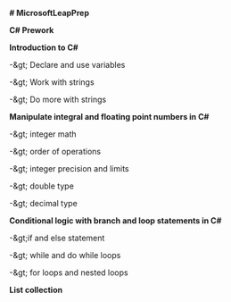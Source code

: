 **# MicrosoftLeapPrep**

**C# Prework**

**Introduction to C#**

-\&gt; Declare and use variables

-\&gt; Work with strings

-\&gt; Do more with strings

**Manipulate integral and floating point numbers in C#**

-\&gt; integer math

-\&gt; order of operations

-\&gt; integer precision and limits

-\&gt; double type

-\&gt; decimal type

**Conditional logic with branch and loop statements in C#**

-\&gt;if and else statement

-\&gt; while and do while loops

-\&gt; for loops and nested loops

**List collection**
